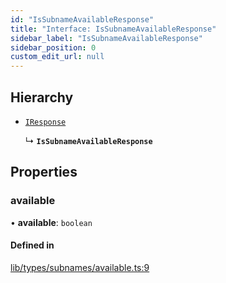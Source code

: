 ```yaml
---
id: "IsSubnameAvailableResponse"
title: "Interface: IsSubnameAvailableResponse"
sidebar_label: "IsSubnameAvailableResponse"
sidebar_position: 0
custom_edit_url: null
---
```


## Hierarchy

- [`IResponse`](IResponse.md)

  ↳ **`IsSubnameAvailableResponse`**

## Properties

### available

• **available**: `boolean`

#### Defined in

[lib/types/subnames/available.ts:9](https://github.com/JustaName-id/JustaName-sdk/blob/5db266b/packages/@justaname.id/sdk/src/lib/types/subnames/available.ts#L9)
